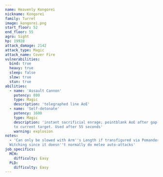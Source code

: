```yaml
---
name: Heavenly Kongorei
nickname: Kongorei
family: Turret
image: kongorei.png
start_floor: 52
end_floor: 55
agro: Sight
hp: 19928
attack_damage: 2142
attack_type: Magic
attack_name: Cover Fire
vulnerabilities:
  bind: true
  heavy: true
  sleep: false
  slow: true
  stun: true
abilities:
  - name: 'Assault Cannon'
    potency: 800
    type: Magic
    description: 'telegraphed line AoE'
  - name: 'Self-detonate'
    potency: 1600
    type: Magic
    description: 'instant sacrificial enrage; pointblank AoE after gap-closing
    to current target. Used after 55 seconds'
    warning: explosion
notes:
  - 'Can only be slowed with Arm''s Length if transfigured via Pomander of
  Witching since it doesn''t normally do melee auto-attacks'
job_specifics:
  MCH:
    difficulty: Easy
  PLD:
    difficulty: Easy
---
```

